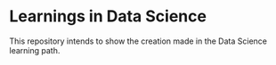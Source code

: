 # Learnings in Data Science

This repository intends to show the creation made in the Data Science learning path.
